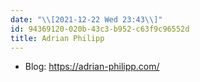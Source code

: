 ```yaml
---
date: "\\[2021-12-22 Wed 23:43\\]"
id: 94369120-020b-43c3-b952-c63f9c96552d
title: Adrian Philipp
---
```


- Blog: <https://adrian-philipp.com/>
